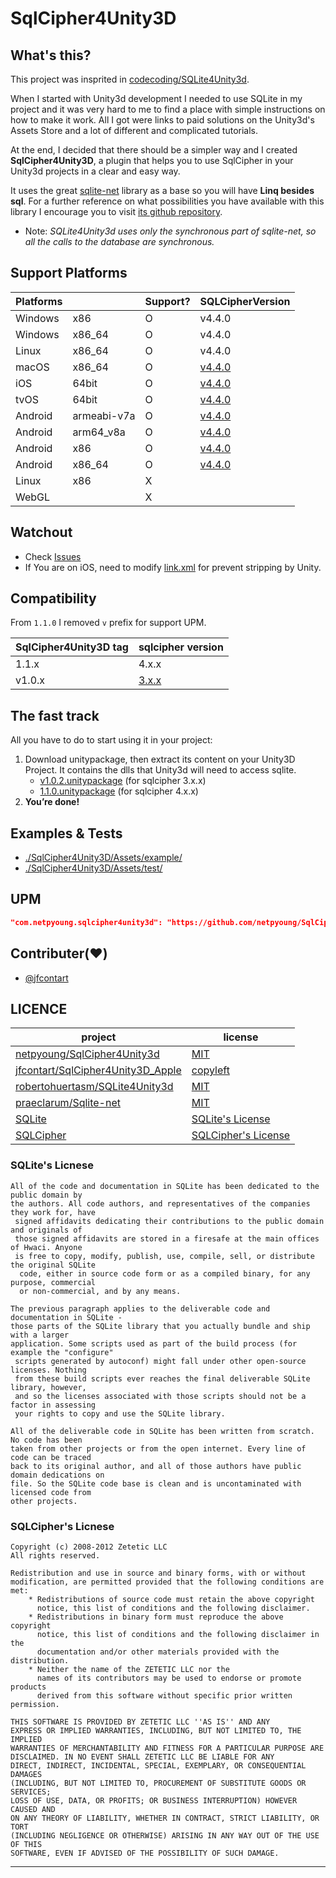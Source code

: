 # SqlCipher4Unity3D

## What's this?

 This project was insprited in [codecoding/SQLite4Unity3d](https://github.com/codecoding/SQLite4Unity3d).

 When I started with Unity3d development I needed to use SQLite in my project and it was very hard to me to find a place with simple instructions on how to make it work. All I got were links to paid solutions on the Unity3d's Assets Store and a lot of different and complicated tutorials.

 At the end, I decided that there should be a simpler way and I created **SqlCipher4Unity3D**, a plugin that helps you to use SqlCipher in your Unity3d projects in a clear and easy way.

 It uses the great [sqlite-net](https://github.com/praeclarum/sqlite-net) library as a base so you will have **Linq besides sql**. For a further reference on what possibilities you have available with this library I encourage you to visit [its github repository](https://github.com/praeclarum/sqlite-net).

- Note: _SQLite4Unity3d uses only the synchronous part of sqlite-net, so all the calls to the database are synchronous._

## Support Platforms

| Platforms |             | Support? | SQLCipherVersion                                                                          |
|-----------|-------------|----------|-------------------------------------------------------------------------------------------|
| Windows   | x86         | O        | v4.4.0                                                                                    |
| Windows   | x86_64      | O        | v4.4.0                                                                                    |
| Linux     | x86_64      | O        | v4.4.0                                                                                    |
| macOS     | x86_64      | O        | [v4.4.0](https://github.com/jfcontart/SqlCipher4Unity3D_Apple)                            |
| iOS       | 64bit       | O        | [v4.4.0](https://github.com/jfcontart/SqlCipher4Unity3D_Apple)                            |
| tvOS      | 64bit       | O        | [v4.4.0](https://github.com/jfcontart/SqlCipher4Unity3D_Apple)                            |
| Android   | armeabi-v7a | O        | [v4.4.0](https://mvnrepository.com/artifact/net.zetetic/android-database-sqlcipher/4.4.0) |
| Android   | arm64_v8a   | O        | [v4.4.0](https://mvnrepository.com/artifact/net.zetetic/android-database-sqlcipher/4.4.0) |
| Android   | x86         | O        | [v4.4.0](https://mvnrepository.com/artifact/net.zetetic/android-database-sqlcipher/4.4.0) |
| Android   | x86_64      | O        | [v4.4.0](https://mvnrepository.com/artifact/net.zetetic/android-database-sqlcipher/4.4.0) |
| Linux     | x86         | X        |                                                                                           |
| WebGL     |             | X        |                                                                                           |

## Watchout

- Check [Issues](https://github.com/netpyoung/SqlCipher4Unity3D/issues)
- If You are on iOS, need to modify [link.xml](https://docs.unity3d.com/Manual/iphone-playerSizeOptimization.html) for prevent stripping by Unity.

## Compatibility

From `1.1.0` I removed `v` prefix for support UPM.

| SqlCipher4Unity3D tag | sqlcipher version                                                                                                |
|-----------------------|------------------------------------------------------------------------------------------------------------------|
| 1.1.x                 | 4.x.x                                                                                                           |
| v1.0.x                | [3.x.x](https://github.com/netpyoung/SqlCipher4Unity3D/blob/2c642b3f0387dadfb4a145cb7236e99c9109fb94/README.md) |

## The fast track

All you have to do to start using it in your project:

1. Download unitypackage, then extract its content on your Unity3D Project. It contains the dlls that Unity3d will need to access sqlite.
   - [v1.0.2.unitypackage](https://github.com/netpyoung/SqlCipher4Unity3D/releases/download/v1.0.2/SqlCipher4Unity3D-v1.0.2.unitypackage) (for sqlcipher 3.x.x)
   - [1.1.0.unitypackage](https://github.com/netpyoung/SqlCipher4Unity3D/releases/download/1.1.0/SqlCipher4Unity3D-1.1.0.unitypackage) (for sqlcipher 4.x.x)
2. **You’re done!**

## Examples & Tests

- [./SqlCipher4Unity3D/Assets/example/](./SqlCipher4Unity3D/Assets/example/)
- [./SqlCipher4Unity3D/Assets/test/](./SqlCipher4Unity3D/Assets/test/)

## UPM

``` json
"com.netpyoung.sqlcipher4unity3d": "https://github.com/netpyoung/SqlCipher4Unity3D.git?path=SqlCipher4Unity3D/Assets/SqlCipher4Unity3D#1.1.0"
```

## Contributer(❤️)

- [@jfcontart]

## LICENCE

| project                                                                                   | license                                                                 |
|-------------------------------------------------------------------------------------------|-------------------------------------------------------------------------|
| [netpyoung/SqlCipher4Unity3d](./)                                                         | [MIT](./LICENSE)                                                        |
| [jfcontart/SqlCipher4Unity3D_Apple](https://github.com/jfcontart/SqlCipher4Unity3D_Apple) | [copyleft](https://github.com/jfcontart/SqlCipher4Unity3D_Apple)        |
| [robertohuertasm/SQLite4Unity3d](https://github.com/robertohuertasm/SQLite4Unity3d)       | [MIT](https://github.com/codecoding/SQLite4Unity3d/blob/master/LICENSE) |
| [praeclarum/Sqlite-net](https://github.com/praeclarum/sqlite-net)                         | [MIT](https://github.com/praeclarum/sqlite-net/blob/master/LICENSE.txt) |
| [SQLite](sqlite370_banner.gif)                                                            | [SQLite's License](https://sqlite.org/copyright.html)                   |
| [SQLCipher](https://www.zetetic.net/sqlcipher/)                                           | [SQLCipher's License](https://www.zetetic.net/sqlcipher/license/)       |

### SQLite's Licnese

``` license
All of the code and documentation in SQLite has been dedicated to the public domain by 
the authors. All code authors, and representatives of the companies they work for, have
 signed affidavits dedicating their contributions to the public domain and originals of 
 those signed affidavits are stored in a firesafe at the main offices of Hwaci. Anyone 
 is free to copy, modify, publish, use, compile, sell, or distribute the original SQLite
  code, either in source code form or as a compiled binary, for any purpose, commercial 
  or non-commercial, and by any means.

The previous paragraph applies to the deliverable code and documentation in SQLite - 
those parts of the SQLite library that you actually bundle and ship with a larger 
application. Some scripts used as part of the build process (for example the "configure"
 scripts generated by autoconf) might fall under other open-source licenses. Nothing 
 from these build scripts ever reaches the final deliverable SQLite library, however, 
 and so the licenses associated with those scripts should not be a factor in assessing 
 your rights to copy and use the SQLite library.

All of the deliverable code in SQLite has been written from scratch. No code has been 
taken from other projects or from the open internet. Every line of code can be traced 
back to its original author, and all of those authors have public domain dedications on 
file. So the SQLite code base is clean and is uncontaminated with licensed code from 
other projects.
```

### SQLCipher's Licnese

``` license
Copyright (c) 2008-2012 Zetetic LLC
All rights reserved.

Redistribution and use in source and binary forms, with or without
modification, are permitted provided that the following conditions are met:
    * Redistributions of source code must retain the above copyright
      notice, this list of conditions and the following disclaimer.
    * Redistributions in binary form must reproduce the above copyright
      notice, this list of conditions and the following disclaimer in the
      documentation and/or other materials provided with the distribution.
    * Neither the name of the ZETETIC LLC nor the
      names of its contributors may be used to endorse or promote products
      derived from this software without specific prior written permission.

THIS SOFTWARE IS PROVIDED BY ZETETIC LLC ''AS IS'' AND ANY
EXPRESS OR IMPLIED WARRANTIES, INCLUDING, BUT NOT LIMITED TO, THE IMPLIED
WARRANTIES OF MERCHANTABILITY AND FITNESS FOR A PARTICULAR PURPOSE ARE
DISCLAIMED. IN NO EVENT SHALL ZETETIC LLC BE LIABLE FOR ANY
DIRECT, INDIRECT, INCIDENTAL, SPECIAL, EXEMPLARY, OR CONSEQUENTIAL DAMAGES
(INCLUDING, BUT NOT LIMITED TO, PROCUREMENT OF SUBSTITUTE GOODS OR SERVICES;
LOSS OF USE, DATA, OR PROFITS; OR BUSINESS INTERRUPTION) HOWEVER CAUSED AND
ON ANY THEORY OF LIABILITY, WHETHER IN CONTRACT, STRICT LIABILITY, OR TORT
(INCLUDING NEGLIGENCE OR OTHERWISE) ARISING IN ANY WAY OUT OF THE USE OF THIS
SOFTWARE, EVEN IF ADVISED OF THE POSSIBILITY OF SUCH DAMAGE.
```

----------------

[@jfcontart]: https://github.com/jfcontart